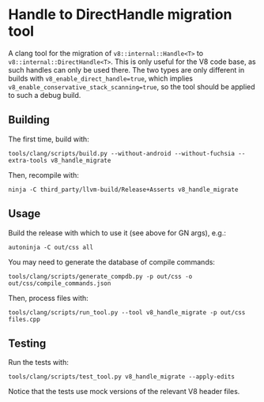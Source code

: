 # Handle to DirectHandle migration tool

A clang tool for the migration of `v8::internal::Handle<T>` to
`v8::internal::DirectHandle<T>`. This is only useful for the V8 code base,
as such handles can only be used there. The two types are only different
in builds with `v8_enable_direct_handle=true`, which implies
`v8_enable_conservative_stack_scanning=true`, so the tool should be applied
to such a debug build.

## Building

The first time, build with:
```
tools/clang/scripts/build.py --without-android --without-fuchsia --extra-tools v8_handle_migrate
```
Then, recompile with:
```
ninja -C third_party/llvm-build/Release+Asserts v8_handle_migrate
```

## Usage

Build the release with which to use it (see above for GN args), e.g.:
```
autoninja -C out/css all
```

You may need to generate the database of compile commands:
```
tools/clang/scripts/generate_compdb.py -p out/css -o out/css/compile_commands.json
```

Then, process files with:
```
tools/clang/scripts/run_tool.py --tool v8_handle_migrate -p out/css files.cpp
```

## Testing

Run the tests with:
```
tools/clang/scripts/test_tool.py v8_handle_migrate --apply-edits
```

Notice that the tests use mock versions of the relevant V8 header files.
